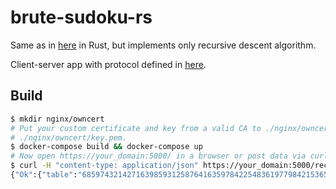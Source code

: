 # brute-sudoku-rs

Same as in [here](https://github.com/vehlwn/BruteSudoku) in Rust, but implements only recursive descent algorithm.

Client-server app with protocol defined in [here](./backend-rs/src/protocol.rs).

## Build

```bash
$ mkdir nginx/owncert
# Put your custom certificate and key from a valid CA to ./nginx/owncert/certificate.pem and
# ./nginx/owncert/key.pem.
$ docker-compose build && docker-compose up
# Now open https://your_domain:5000/ in a browser or post data via curl:
$ curl -H "content-type: application/json" https://your_domain:5000/recursive_solver -d '{"table":" . . .  . . .  . . .  . . .  . . 3  . 8 5 . . 1  2 . .  . . .  . . .  5 . 7  . . .  . . 4  . . .  1 . .  . 9 .  . . .  . . .  5 . .  . . .  . 7 3 . . 2  . 1 .  . . .  . . .  . 4 .  . . 9 ", "output_format":"Compact"}'
{"Ok":{"table":"685974321427163985931258764163597842254836197798421536519682473342719658876345219"}}
```
